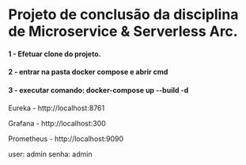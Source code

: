 # Projeto de conclusão da disciplina de Microservice & Serverless Arc.

#### 1 - Efetuar clone do projeto.
#### 2 - entrar na pasta docker compose e abrir cmd
#### 3 - executar comando: docker-compose up --build -d

Eureka - http://localhost:8761

Grafana - http://localhost:300

Prometheus - http://localhost:9090

user: admin
senha: admin
